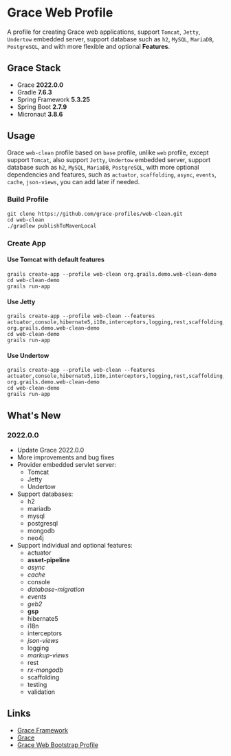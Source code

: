 # Grace Web Profile

A profile for creating Grace web applications, support `Tomcat`, `Jetty`, `Undertow` embedded server, support database such as `h2`, `MySQL`, `MariaDB`, `PostgreSQL`, and with more flexible and optional **Features**.

## Grace Stack

- Grace **2022.0.0**
- Gradle **7.6.3**
- Spring Framework **5.3.25**
- Spring Boot **2.7.9**
- Micronaut **3.8.6**

## Usage

Grace `web-clean` profile based on `base` profile, unlike `web` profile, except support `Tomcat`, also support `Jetty`, `Undertow` embedded server, support database such as `h2`, `MySQL`, `MariaDB`, `PostgreSQL`, with more optional dependencies and features, such as `actuator`, `scaffolding`, `async`, `events`, `cache`, `json-views`, you can add later if needed.

### Build Profile

```
git clone https://github.com/grace-profiles/web-clean.git
cd web-clean
./gradlew publishToMavenLocal
```

### Create App

#### Use Tomcat with default features

```
grails create-app --profile web-clean org.grails.demo.web-clean-demo
cd web-clean-demo
grails run-app
```

#### Use Jetty

```
grails create-app --profile web-clean --features actuator,console,hibernate5,i18n,interceptors,logging,rest,scaffolding,testing,validation,jetty org.grails.demo.web-clean-demo
cd web-clean-demo
grails run-app
```

#### Use Undertow

```
grails create-app --profile web-clean --features actuator,console,hibernate5,i18n,interceptors,logging,rest,scaffolding,testing,validation,undertow org.grails.demo.web-clean-demo
cd web-clean-demo
grails run-app
```

## What's New

### 2022.0.0

* Update Grace 2022.0.0
* More improvements and bug fixes
* Provider embedded servlet server:
  - Tomcat
  - Jetty
  - Undertow
* Support databases:
  - h2
  - mariadb
  - mysql
  - postgresql
  - mongodb
  - neo4j
* Support individual and optional features:
  - actuator
  - **asset-pipeline**
  - *async*
  - *cache*
  - console
  - *database-migration*
  - *events*
  - *geb2*
  - **gsp**
  - hibernate5
  - i18n
  - interceptors
  - *json-views*
  - logging
  - *markup-views*
  - rest
  - *rx-mongodb*
  - scaffolding
  - testing
  - validation

## Links

- [Grace Framework](https://graceframework.org)
- [Grace](https://github.com/graceframework)
- [Grace Web Bootstrap Profile](https://github.com/grace-profiles/web-bootstrap)
